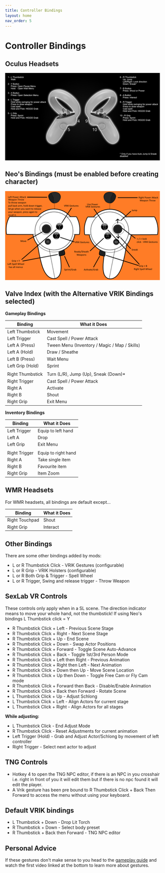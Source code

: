 ```yaml
---
title: Controller Bindings
layout: home
nav_order: 5
---
```




# Controller Bindings

## Oculus Headsets

![Controller Bindings](../img/ControllerBindings.png)

## Neo's Bindings (must be enabled before creating character)

![Neo's Bindings](../img/Neo%20Controls.png)

## Valve Index (with the Alternative VRIK Bindings selected)

**Gameplay Bindings**

| **Binding**      | **What it Does**                              |
|------------------|-----------------------------------------------|
| Left Thumbstick  | Movement                                      |
| Left Trigger     | Cast Spell / Power Attack                     |
| Left A (Press)   | Tween Menu (Inventory / Magic / Map / Skills) |
| Left A (Hold)    | Draw / Sheathe                                |
| Left B (Press)   | Wait Menu                                     |
| Left Grip (Hold) | Sprint                                        |
|                  |                                               |
| Right Thumbstick | Turn (L/R), Jump (Up), Sneak (Down)*          |
| Right Trigger    | Cast Spell / Power Attack                     |
| Right A          | Activate                                      |
| Right B          | Shout                                         |
| Right Grip       | Exit Menu                                     |

**Inventory Bindings**

| **Binding**   | **What it Does**    |
|---------------|---------------------|
| Left Trigger  | Equip to left hand  |
| Left A        | Drop                |
| Left Grip     | Exit Menu           |
|               |                     |
| Right Trigger | Equip to right hand |
| Right A       | Take single item    |
| Right B       | Favourite item      |
| Right Grip    | Item Zoom           |

## WMR Headsets
For WMR headsets, all bindings are default except...

| **Binding**    | **What it Does**    |
|----------------|---------------------|
| Right Touchpad | Shout               |
| Right Grip     | Interact            |

## Other Bindings
There are some other bindings added by mods:

* L or R Thumbstick Click - VRIK Gestures (configurable)
* L or R Grip - VRIK Holsters (configurable)
* L or R Both Grip & Trigger - Spell Wheel
* L or R Trigger, Swing and release trigger - Throw Weapon

## SexLab VR Controls

These controls only apply when in a SL scene. The direction indicator means to move your whole hand, not the thumbstick!
If using Neo's bindings L Thumbstick click = Y

* R Thumbstick Click + Left - Previous Scene Stage
* R Thumbstick Click + Right - Next Scene Stage
* R Thumbstick Click + Up - End Scene
* R Thumbstick Click + Down - Swap Actor Positions
* R Thumbstick Click + Forward - Toggle Scene Auto-Advance
* R Thumbstick Click + Back - Toggle 1st/3rd Person Mode
* R Thumbstick Click + Left then Right - Previous Animation
* R Thumbstick Click + Right then Left - Next Animation
* R Thumbstick Click + Down then Up - Move Scene Location
* R Thumbstick Click + Up then Down - Toggle Free Cam or Fly Cam mode
* R Thumbstick Click + Forward then Back - Disable/Enable Animation
* R Thumbstick Click + Back then Forward - Rotate Scene
* L Thumbstick Click + Up - Adjust Schlong
* L Thumbstick Click + Left - Align Actors for current stage
* L Thumbstick Click + Right - Align Actors for all stages

**While adjusting:**

* L Thumbstick Click - End Adjust Mode
* R Thumbstick Click - Reset Adjustments for current animation
* Left Trigger (Hold) - Grab and Adjust Actor/Schlong by movement of left controller 
* Right Trigger - Select next actor to adjust

## TNG Controls
* Hotkey 4 to open the TNG NPC editor, if there is an NPC in you crosshair i.e. right in front of you it will edit them but if there is no npc found it will edit the player.
* A Vrik gesture has been pre bound to R Thumbstick Click + Back Then Forward to access the menu without using your keyboard.

## Default VRIK bindings
* L Thumbstick + Down - Drop Lit Torch
* R Thumbstick + Down - Select body preset
* R Thumbstick + Back then Forward - TNG NPC editor

## Personal Advice

If these gestures don't make sense to you head to the [gameplay guide](docs/Gameplay%20Guide.html) and watch the first video linked at the bottom to learn more about gestures.

